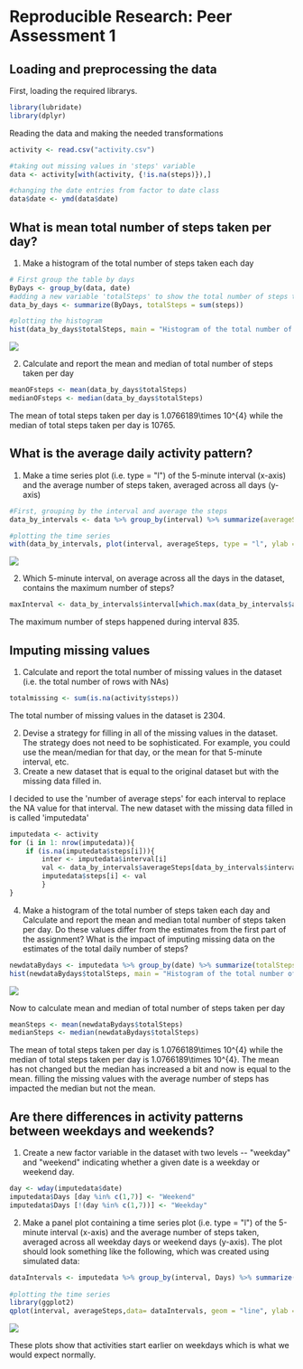 # Reproducible Research: Peer Assessment 1


## Loading and preprocessing the data

First, loading the required librarys.

```r
library(lubridate)
library(dplyr)
```

Reading the data and making the needed transformations

```r
activity <- read.csv("activity.csv")

#taking out missing values in 'steps' variable
data <- activity[with(activity, {!is.na(steps)}),]

#changing the date entries from factor to date class
data$date <- ymd(data$date)
```


## What is mean total number of steps taken per day?

1. Make a histogram of the total number of steps taken each day

```r
# First group the table by days
ByDays <- group_by(data, date)
#adding a new variable 'totalSteps' to show the total number of steps taken per day
data_by_days <- summarize(ByDays, totalSteps = sum(steps))

#plotting the histogram
hist(data_by_days$totalSteps, main = "Histogram of the total number of steps taken each day", xlab = "Total number of steps taken each day", ylab = "Count", col = "blue")
```

![](PA1_template_files/figure-html/unnamed-chunk-3-1.png)<!-- -->

2. Calculate and report the mean and median of total number of steps taken per day

```r
meanOFsteps <- mean(data_by_days$totalSteps)
medianOFsteps <- median(data_by_days$totalSteps)
```

The mean of total steps taken per day is 1.0766189\times 10^{4} while the median of total steps taken per day is 10765.

## What is the average daily activity pattern?

1. Make a time series plot (i.e. type = "l") of the 5-minute interval (x-axis) and the average number of steps taken, averaged across all days (y-axis)


```r
#First, grouping by the interval and average the steps
data_by_intervals <- data %>% group_by(interval) %>% summarize(averageSteps = mean(steps)) 

#plotting the time series
with(data_by_intervals, plot(interval, averageSteps, type = "l", ylab = " Average Steps Taken", xlab = "Interval", main = " Average steps taken during 5-minute interval"))
```

![](PA1_template_files/figure-html/unnamed-chunk-5-1.png)<!-- -->

2. Which 5-minute interval, on average across all the days in the dataset, contains the maximum number of steps?


```r
maxInterval <- data_by_intervals$interval[which.max(data_by_intervals$averageSteps)]
```
The maximum number of steps happened during interval 835.

## Imputing missing values

1. Calculate and report the total number of missing values in the dataset (i.e. the total number of rows with NAs)


```r
totalmissing <- sum(is.na(activity$steps))
```
The total number of missing values in the dataset is 2304.

2. Devise a strategy for filling in all of the missing values in the dataset. The strategy does not need to be sophisticated. For example, you could use the mean/median for that day, or the mean for that 5-minute interval, etc.
3. Create a new dataset that is equal to the original dataset but with the missing data filled in.


I decided to use the 'number of average steps' for each interval to replace the NA value for that interval. The new dataset with the missing data filled in is called 'imputedata'


```r
imputedata <- activity
for (i in 1: nrow(imputedata)){
    if (is.na(imputedata$steps[i])){
        inter <- imputedata$interval[i]
        val <- data_by_intervals$averageSteps[data_by_intervals$interval== inter]
        imputedata$steps[i] <- val
        }
}
```

4. Make a histogram of the total number of steps taken each day and Calculate and report the mean and median total number of steps taken per day. Do these values differ from the estimates from the first part of the assignment? What is the impact of imputing missing data on the estimates of the total daily number of steps?


```r
newdataBydays <- imputedata %>% group_by(date) %>% summarize(totalSteps = sum(steps))
hist(newdataBydays$totalSteps, main = "Histogram of the total number of steps taken each day", xlab = "Total number of steps taken each day", ylab = "Count", col = "green")
```

![](PA1_template_files/figure-html/unnamed-chunk-9-1.png)<!-- -->

Now to calculate mean and median of total number of steps taken per day

```r
meanSteps <- mean(newdataBydays$totalSteps)
medianSteps <- median(newdataBydays$totalSteps)
```

The mean of total steps taken per day is 1.0766189\times 10^{4} while the median of total steps taken per day is 1.0766189\times 10^{4}.
The mean has not changed but the median has increased a bit and now is equal to the mean. filling the missing values with the average number of steps has impacted the median but not the mean.

## Are there differences in activity patterns between weekdays and weekends?

1. Create a new factor variable in the dataset with two levels -- "weekday" and "weekend" indicating whether a given date is a weekday or weekend day.


```r
day <- wday(imputedata$date)
imputedata$Days [day %in% c(1,7)] <- "Weekend"
imputedata$Days [!(day %in% c(1,7))] <- "Weekday"
```

2. Make a panel plot containing a time series plot (i.e. type = "l") of the 5-minute interval (x-axis) and the average number of steps taken, averaged across all weekday days or weekend days (y-axis). The plot should look something like the following, which was created using simulated data:


```r
dataIntervals <- imputedata %>% group_by(interval, Days) %>% summarize(averageSteps = mean(steps)) 
 
#plotting the time series
library(ggplot2)
qplot(interval, averageSteps,data= dataIntervals, geom = "line", ylab = " Number of steps", xlab = "Interval", main = " Average steps taken on weekday vs weekend", facets = Days ~.) 
```

![](PA1_template_files/figure-html/unnamed-chunk-12-1.png)<!-- -->

These plots show that activities start earlier on weekdays which is what we would expect normally.
